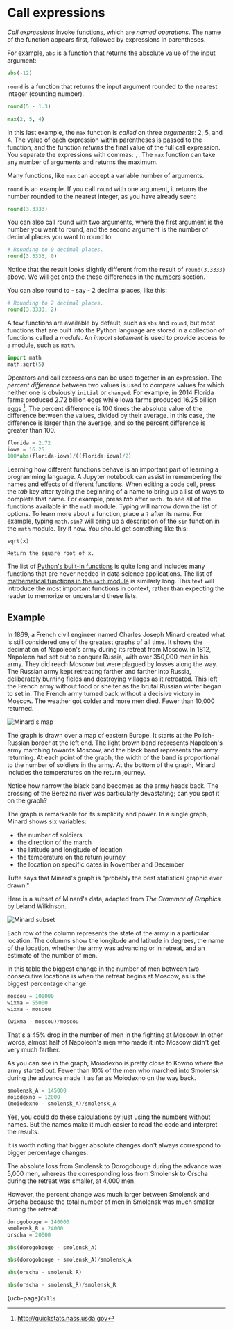 # Call expressions

*Call expressions* invoke [functions](functions), which are *named
operations*. The name of the function appears first, followed by expressions
in parentheses.

For example, `abs` is a function that returns the absolute value of the input
argument:


```python
abs(-12)
```

`round` is a function that returns the input argument rounded to the nearest integer (counting number).


```python
round(5 - 1.3)
```


```python
max(2, 5, 4)
```

In this last example, the `max` function is *called* on three *arguments*: 2,
5, and 4. The value of each expression within parentheses is passed to the
function, and the function *returns* the final value of the full call
expression. You separate the expressions with commas: `,`. The `max` function
can take any number of arguments and returns the maximum.

Many functions, like `max` can accept a variable number of arguments.

`round` is an example.  If you call `round` with one argument, it returns the number rounded to the nearest integer, as you have already seen:


```python
round(3.3333)
```

You can also call round with two arguments, where the first argument is the number you want to round, and the second argument is the number of decimal places you want to round to:


```python
# Rounding to 0 decimal places.
round(3.3333, 0)
```

Notice that the result looks slightly different from the result of `round(3.3333)` above.  We will get onto the these differences in the [numbers](../data-types/Numbers) section.

You can also round to - say - 2 decimal places, like this:


```python
# Rounding to 2 decimal places.
round(3.3333, 2)
```

A few functions are available by default, such as `abs` and `round`, but most
functions that are built into the Python language are stored in a collection
of functions called a *module*. An *import statement* is used to provide
access to a module, such as `math`.


```python
import math
math.sqrt(5)
```

Operators and call expressions can be used together in an expression. The
*percent difference* between two values is used to compare values for which
neither one is obviously `initial` or `changed`. For example, in 2014 Florida
farms produced 2.72 billion eggs while Iowa farms produced 16.25 billion eggs
[^eggs].  The percent difference is 100 times the absolute value of the
difference between the values, divided by their average. In this case, the
difference is larger than the average, and so the percent difference is
greater than 100.

[^eggs]: <http://quickstats.nass.usda.gov>


```python
florida = 2.72
iowa = 16.25
100*abs(florida-iowa)/((florida+iowa)/2)
```

Learning how different functions behave is an important part of learning a
programming language. A Jupyter notebook can assist in remembering the names
and effects of different functions. When editing a code cell, press the *tab*
key after typing the beginning of a name to bring up a list of ways to
complete that name. For example, press *tab* after `math.` to see all of the
functions available in the `math` module. Typing will narrow down the list of
options. To learn more about a function, place a `?` after its name. For
example, typing `math.sin?` will bring up a description of the `sin`
function in the `math` module.  Try it now.  You should get something like
this:

```
sqrt(x)

Return the square root of x.
```

The list of [Python's built-in
functions](https://docs.python.org/3/library/functions.html) is quite long and
includes many functions that are never needed in data science applications.
The list of [mathematical functions in the `math`
module](https://docs.python.org/3/library/math.html) is similarly long. This
text will introduce the most important functions in context, rather than
expecting the reader to memorize or understand these lists.

## Example

In 1869, a French civil engineer named Charles Joseph Minard created what is
still considered one of the greatest graphs of all time. It shows the
decimation of Napoleon's army during its retreat from Moscow. In 1812,
Napoleon had set out to conquer Russia, with over 350,000 men in his army.
They did reach Moscow but were plagued by losses along the way. The Russian
army kept retreating farther and farther into Russia, deliberately burning
fields and destroying villages as it retreated. This left the French army
without food or shelter as the brutal Russian winter began to set in. The
French army turned back without a decisive victory in Moscow. The weather got
colder and more men died. Fewer than 10,000 returned.

![Minard's map](../images/minard.png)

The graph is drawn over a map of eastern Europe. It starts at the
Polish-Russian border at the left end. The light brown band represents
Napoleon's army marching towards Moscow, and the black band represents the
army returning. At each point of the graph, the width of the band is
proportional to the number of soldiers in the army. At the bottom of the
graph, Minard includes the temperatures on the return journey.

Notice how narrow the black band becomes as the army heads back. The crossing
of the Berezina river was particularly devastating; can you spot it on the
graph?

The graph is remarkable for its simplicity and power. In a single graph,
Minard shows six variables:

- the number of soldiers
- the direction of the march
- the latitude and longitude of location
- the temperature on the return journey
- the location on specific dates in November and December

Tufte says that Minard's graph is "probably the best statistical graphic ever
drawn."

Here is a subset of Minard's data, adapted from *The Grammar of Graphics* by
Leland Wilkinson.

![Minard subset](../images/minard_table.png)

Each row of the column represents the state of the army in a particular
location. The columns show the longitude and latitude in degrees, the name of
the location, whether the army was advancing or in retreat, and an estimate of
the number of men.

In this table the biggest change in the number of men between two consecutive
locations is when the retreat begins at Moscow, as is the biggest percentage
change.


```python
moscou = 100000
wixma = 55000
wixma - moscou
```


```python
(wixma - moscou)/moscou
```

That's a 45% drop in the number of men in the fighting at Moscow. In other
words, almost half of Napoleon's men who made it into Moscow didn't get very
much farther.

As you can see in the graph, Moiodexno is pretty close to Kowno where the army
started out. Fewer than 10% of the men who marched into Smolensk during the
advance made it as far as Moiodexno on the way back.


```python
smolensk_A = 145000
moiodexno = 12000
(moiodexno - smolensk_A)/smolensk_A
```

Yes, you could do these calculations by just using the numbers without names.
But the names make it much easier to read the code and interpret the results.

It is worth noting that bigger absolute changes don't always correspond to
bigger percentage changes.

The absolute loss from Smolensk to Dorogobouge during the advance was 5,000
men, whereas the corresponding loss from Smolensk to Orscha during the retreat
was smaller, at 4,000 men.

However, the percent change was much larger between Smolensk and Orscha
because the total number of men in Smolensk was much smaller during the
retreat.


```python
dorogobouge = 140000
smolensk_R = 24000
orscha = 20000
```


```python
abs(dorogobouge - smolensk_A)
```


```python
abs(dorogobouge - smolensk_A)/smolensk_A
```


```python
abs(orscha - smolensk_R)
```


```python
abs(orscha - smolensk_R)/smolensk_R
```

{ucb-page}`Calls`
